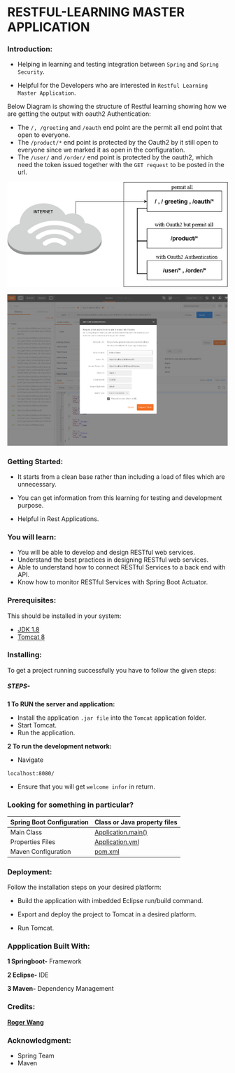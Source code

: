 
# RESTFUL-LEARNING MASTER APPLICATION

### Introduction:
- Helping in learning and testing integration between `Spring` and `Spring Security`.

- Helpful for the Developers who are interested in `Restful Learning Master Application`.

Below Diagram is showing the structure of Restful learning showing how we are getting the output with oauth2 Authentication:

- The `/, /greeting` and `/oauth` end point are the permit all end point that open to everyone.
- The `/product/*` end point is protected by the Oauth2 by it still open to everyone since we marked it as open in the configuration.
- The `/user/` and `/order/` end point is protected by the oauth2, which need the token issued together with the `GET request` to be posted in the url.

![Diagram](RogerRestful.png)

![Diagram](Screenshot%20from%202018-01-15%2020-52-11.png)

### Getting Started:

- It starts from a clean base rather than including a load of files which are unnecessary.

- You can get information from this learning for testing and development purpose.

- Helpful in Rest Applications.

### You will learn: 
- You will be able to develop and design RESTful web services.
- Understand the best practices in designing RESTful web services.
- Able to understand how to connect RESTful Services to a back end with API.
- Know how to monitor RESTful Services with Spring Boot Actuator.


### Prerequisites:

This should be installed in your system:

- [JDK 1.8](https://docs.oracle.com/javase/8/docs/technotes/guides/install/install_overview.html )
- [Tomcat 8]( http://tomcat.apache.org/tomcat-8.0-doc/)


### Installing:

To get a project running successfully you have to follow the given steps:


##### STEPS-


**1 To RUN the server and application:**

- Install the application `.jar file` into the `Tomcat` application folder.
- Start Tomcat.
- Run the application.

 
**2 To run the development network:** 

- Navigate
```
localhost:8080/
```

- Ensure that you will get `welcome infor` in return.

### Looking for something in particular?

| Spring Boot Configuration |Class or Java property files|
| --------------------------|----------------------------|
|   Main Class              |[Application.main()]( https://github.com/BCSTechLearning/Restful-Learning/blob/roger/src/main/java/boot/Application.java)|
|   Properties Files        |[Application.yml](https://github.com/BCSTechLearning/Restful-Learning/blob/roger/application.yml)| 
|   Maven Configuration     | [pom.xml ]( https://github.com/BCSTechLearning/Restful-Learning/blob/roger/pom.xml ) |



### Deployment:

Follow the installation steps on your desired platform:

- Build the application with imbedded Eclipse run/build command.

- Export and deploy the project to Tomcat in a desired platform.

- Run Tomcat.


### Appplication Built With:

**1 Springboot-** Framework

**2 Eclipse-** IDE

**3 Maven-** Dependency Management



### Credits:

[**Roger Wang**](Lujie.Wang@bcstechnology.com.au)




### Acknowledgment:

- Spring Team
- Maven


 

























